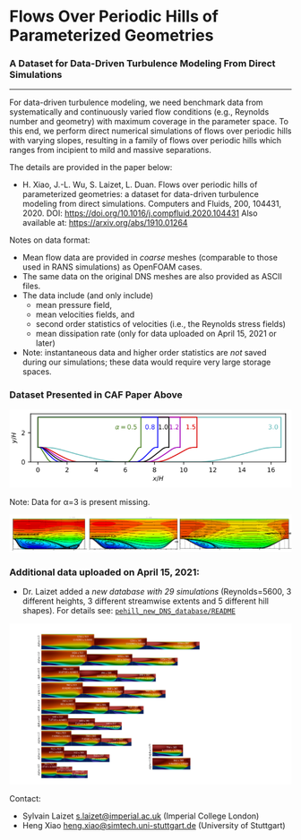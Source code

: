 # Flows Over Periodic Hills of Parameterized Geometries
### A Dataset for Data-Driven Turbulence Modeling From Direct Simulations
---------------------------------------------------------------------------------


For data-driven turbulence modeling, we need benchmark data from systematically and continuously varied flow conditions (e.g., Reynolds number and geometry) with maximum coverage in the parameter space. To this end, we perform direct numerical simulations of flows over periodic hills with varying slopes, resulting in a family of flows over periodic hills which ranges from incipient to mild and massive separations.

The details are provided in the paper below: 
- H. Xiao, J.-L. Wu, S. Laizet, L. Duan. Flows over periodic hills of parameterized geometries: a dataset for data-driven turbulence modeling from direct simulations. Computers and Fluids, 200, 104431, 2020. DOI: https://doi.org/10.1016/j.compfluid.2020.104431 Also available at: https://arxiv.org/abs/1910.01264

Notes on data format:
- Mean flow data are provided in *coarse* meshes (comparable to those used in  RANS simulations) as OpenFOAM cases.
- The same data on the original DNS meshes are also provided as ASCII files.
- The data include (and only include) 
  * mean pressure field, 
  * mean velocities fields, and 
  * second order statistics of velocities (i.e., the Reynolds stress fields)
  * mean dissipation rate (only for data uploaded on April 15, 2021 or later)
- Note: instantaneous data and higher order statistics are *not* saved during our simulations; these data would require very large storage spaces.

### Dataset Presented in CAF Paper Above

![Scheme](para-shapes.png)

Note: Data for α=3 is present missing.

![Dataset](bubbles3.png)


### Additional data uploaded on April 15, 2021:
- Dr. Laizet added a *new database with 29 simulations* (Reynolds=5600, 3 different heights, 3 different streamwise extents and 5 different hill shapes). For details see:  [``pehill_new_DNS_database/README``](pehill-29-cases-DNS/README_NEWDATABASE.pdf)

![Additiional dataset](pehill-29-cases-DNS/full_databased_HR_T.png)

Contact: 
- Sylvain Laizet <s.laizet@imperial.ac.uk> (Imperial College London)
- Heng Xiao <heng.xiao@simtech.uni-stuttgart.de> (University of Stuttgart)

